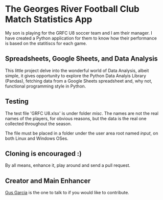 # The Georges River Football Club Match Statistics App

My son is playing for the GRFC U8 soccer team and I am their manager.
I have created a Python application for them to know how their 
performance is based on the statitiscs for each game.

## Spreadsheets, Google Sheets, and Data Analysis

This little project delve into the wonderful world of Data Analysis,
albeit simple, it gives opportunity to explore the Python Data Analyis
Library (Pandas), fetching data from a Google Sheets spreadsheet and,
why not, functional programming style in Python.

## Testing

The test file 'GRFC U8.xlsx' is under folder *misc*. The names are not the real
names of the players, for obvious reasons, but the data is the real one
collected throughout the season.

The file must be placed in a folder under the user area root named *input*, on
both Linux and Windows OSes.

## Cloning is encouraged :)

By all means, enhance it, play around and send a pull request.

## Creator and Main Enhancer

[Gus Garcia](https://github.com/guscastles) is the one to talk to if you
would like to contribute.
